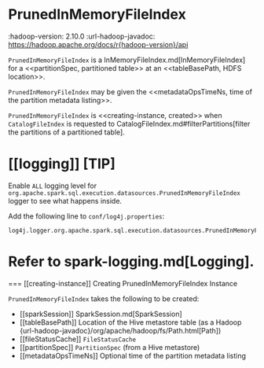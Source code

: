 # PrunedInMemoryFileIndex

:hadoop-version: 2.10.0
:url-hadoop-javadoc: https://hadoop.apache.org/docs/r{hadoop-version}/api

`PrunedInMemoryFileIndex` is a InMemoryFileIndex.md[InMemoryFileIndex] for a <<partitionSpec, partitioned table>> at an <<tableBasePath, HDFS location>>.

`PrunedInMemoryFileIndex` may be given the <<metadataOpsTimeNs, time of the partition metadata listing>>.

`PrunedInMemoryFileIndex` is <<creating-instance, created>> when `CatalogFileIndex` is requested to CatalogFileIndex.md#filterPartitions[filter the partitions of a partitioned table].

[[logging]]
[TIP]
====
Enable `ALL` logging level for `org.apache.spark.sql.execution.datasources.PrunedInMemoryFileIndex` logger to see what happens inside.

Add the following line to `conf/log4j.properties`:

```
log4j.logger.org.apache.spark.sql.execution.datasources.PrunedInMemoryFileIndex=ALL
```

Refer to spark-logging.md[Logging].
====

=== [[creating-instance]] Creating PrunedInMemoryFileIndex Instance

`PrunedInMemoryFileIndex` takes the following to be created:

* [[sparkSession]] SparkSession.md[SparkSession]
* [[tableBasePath]] Location of the Hive metastore table (as a Hadoop {url-hadoop-javadoc}/org/apache/hadoop/fs/Path.html[Path])
* [[fileStatusCache]] `FileStatusCache`
* [[partitionSpec]] `PartitionSpec` (from a Hive metastore)
* [[metadataOpsTimeNs]] Optional time of the partition metadata listing
